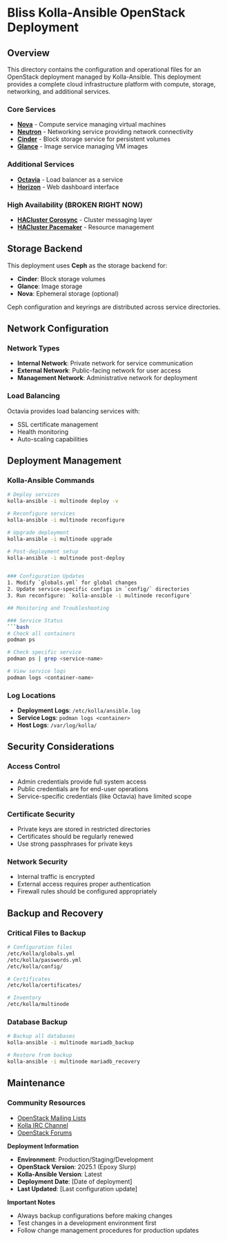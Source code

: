 # Bliss Kolla-Ansible OpenStack Deployment

## Overview
This directory contains the configuration and operational files for an OpenStack deployment managed by Kolla-Ansible. This deployment provides a complete cloud infrastructure platform with compute, storage, networking, and additional services.



### Core Services
- **[Nova](config/nova/README.md)** - Compute service managing virtual machines
- **[Neutron](config/neutron/README.md)** - Networking service providing network connectivity
- **[Cinder](config/cinder/README.md)** - Block storage service for persistent volumes
- **[Glance](config/glance/README.md)** - Image service managing VM images

### Additional Services
- **[Octavia](config/octavia/README.md)** - Load balancer as a service
- **[Horizon](config/horizon/README.md)** - Web dashboard interface

### High Availability (BROKEN RIGHT NOW)
- **[HACluster Corosync](config/hacluster-corosync/README.md)** - Cluster messaging layer
- **[HACluster Pacemaker](config/hacluster-pacemaker/README.md)** - Resource management


## Storage Backend

This deployment uses **Ceph** as the storage backend for:
- **Cinder**: Block storage volumes
- **Glance**: Image storage
- **Nova**: Ephemeral storage (optional)

Ceph configuration and keyrings are distributed across service directories.

## Network Configuration

### Network Types
- **Internal Network**: Private network for service communication
- **External Network**: Public-facing network for user access
- **Management Network**: Administrative network for deployment

### Load Balancing
Octavia provides load balancing services with:
- SSL certificate management
- Health monitoring
- Auto-scaling capabilities

## Deployment Management

### Kolla-Ansible Commands
```bash
# Deploy services
kolla-ansible -i multinode deploy -v

# Reconfigure services
kolla-ansible -i multinode reconfigure

# Upgrade deployment
kolla-ansible -i multinode upgrade

# Post-deployment setup
kolla-ansible -i multinode post-deploy


### Configuration Updates
1. Modify `globals.yml` for global changes
2. Update service-specific configs in `config/` directories
3. Run reconfigure: `kolla-ansible -i multinode reconfigure`

## Monitoring and Troubleshooting

### Service Status
```bash
# Check all containers
podman ps

# Check specific service
podman ps | grep <service-name>

# View service logs
podman logs <container-name>
```

### Log Locations
- **Deployment Logs**: `/etc/kolla/ansible.log`
- **Service Logs**: `podman logs <container>`
- **Host Logs**: `/var/log/kolla/`

## Security Considerations

### Access Control
- Admin credentials provide full system access
- Public credentials are for end-user operations
- Service-specific credentials (like Octavia) have limited scope

### Certificate Security
- Private keys are stored in restricted directories
- Certificates should be regularly renewed
- Use strong passphrases for private keys

### Network Security
- Internal traffic is encrypted
- External access requires proper authentication
- Firewall rules should be configured appropriately

## Backup and Recovery

### Critical Files to Backup
```bash
# Configuration files
/etc/kolla/globals.yml
/etc/kolla/passwords.yml
/etc/kolla/config/

# Certificates
/etc/kolla/certificates/

# Inventory
/etc/kolla/multinode
```

### Database Backup
```bash
# Backup all databases
kolla-ansible -i multinode mariadb_backup

# Restore from backup
kolla-ansible -i multinode mariadb_recovery
```

## Maintenance


### Community Resources
- [OpenStack Mailing Lists](https://lists.openstack.org/)
- [Kolla IRC Channel](https://webchat.oftc.net/?channels=openstack-kolla)
- [OpenStack Forums](https://ask.openstack.org/)

**Deployment Information**
- **Environment**: Production/Staging/Development
- **OpenStack Version**: 2025.1 (Epoxy Slurp)
- **Kolla-Ansible Version**: Latest
- **Deployment Date**: [Date of deployment]
- **Last Updated**: [Last configuration update]

**Important Notes**
- Always backup configurations before making changes
- Test changes in a development environment first
- Follow change management procedures for production updates

